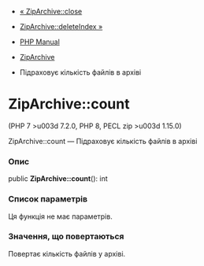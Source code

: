 - [« ZipArchive::close](ziparchive.close.md)
- [ZipArchive::deleteIndex »](ziparchive.deleteindex.md)

- [PHP Manual](index.md)
- [ZipArchive](class.ziparchive.md)
- Підраховує кількість файлів в архіві

# ZipArchive::count

(PHP 7 \>u003d 7.2.0, PHP 8, PECL zip \>u003d 1.15.0)

ZipArchive::count — Підраховує кількість файлів в архіві

### Опис

public **ZipArchive::count**(): int

### Список параметрів

Ця функція не має параметрів.

### Значення, що повертаються

Повертає кількість файлів у архіві.
